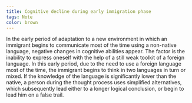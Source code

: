 ```yaml
---
title: Cognitive decline during early immigration phase
tags: Note
color: brown
---
```


In the early period of adaptation to a new environment in which an immigrant begins to communicate most of the time using a non-native language, negative changes in cognitive abilities appear. The factor is the inability to express oneself with the help of a still weak toolkit of a foreign language. In this early period, due to the need to use a foreign language most of the time, the immigrant begins to think in two languages ​​in turn or mixed. If the knowledge of the language is significantly lower than the native, a person during the thought process uses simplified alternatives, which subsequently lead either to a longer logical conclusion, or begin to lead him on a false trail.